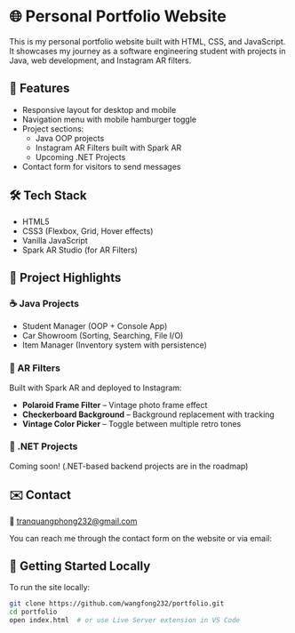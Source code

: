 # 🌐 Personal Portfolio Website

This is my personal portfolio website built with HTML, CSS, and JavaScript. It showcases my journey as a software engineering student with projects in Java, web development, and Instagram AR filters.

## 📌 Features

- Responsive layout for desktop and mobile
- Navigation menu with mobile hamburger toggle
- Project sections:
  - Java OOP projects
  - Instagram AR Filters built with Spark AR
  - Upcoming .NET Projects
- Contact form for visitors to send messages

## 🛠️ Tech Stack

- HTML5
- CSS3 (Flexbox, Grid, Hover effects)
- Vanilla JavaScript
- Spark AR Studio (for AR Filters)


## 🎨 Project Highlights

### ☕ Java Projects

- Student Manager (OOP + Console App)
- Car Showroom (Sorting, Searching, File I/O)
- Item Manager (Inventory system with persistence)

### 📸 AR Filters

Built with Spark AR and deployed to Instagram:
- **Polaroid Frame Filter** – Vintage photo frame effect  
- **Checkerboard Background** – Background replacement with tracking  
- **Vintage Color Picker** – Toggle between multiple retro tones  

### 🔧 .NET Projects

Coming soon! (.NET-based backend projects are in the roadmap)

## ✉️ Contact
📧 tranquangphong232@gmail.com

You can reach me through the contact form on the website or via email:


## 🚀 Getting Started Locally

To run the site locally:

```bash
git clone https://github.com/wangfong232/portfolio.git
cd portfolio
open index.html  # or use Live Server extension in VS Code


